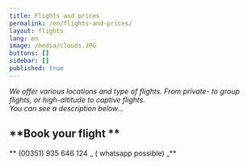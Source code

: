 ```yaml
---
title: Flights and prices
permalink: /en/flights-and-prices/
layout: flights
lang: en
image: /media/clouds.JPG
buttons: []
sidebar: []
published: true
---
```

_We offer various locations and type of flights. From private- to group flights, or high-altitude to captive flights._\
_You can see a description below..._

## **Book your flight **

**  (00351) 935 646 124 _ ( whatsapp possible) _**
